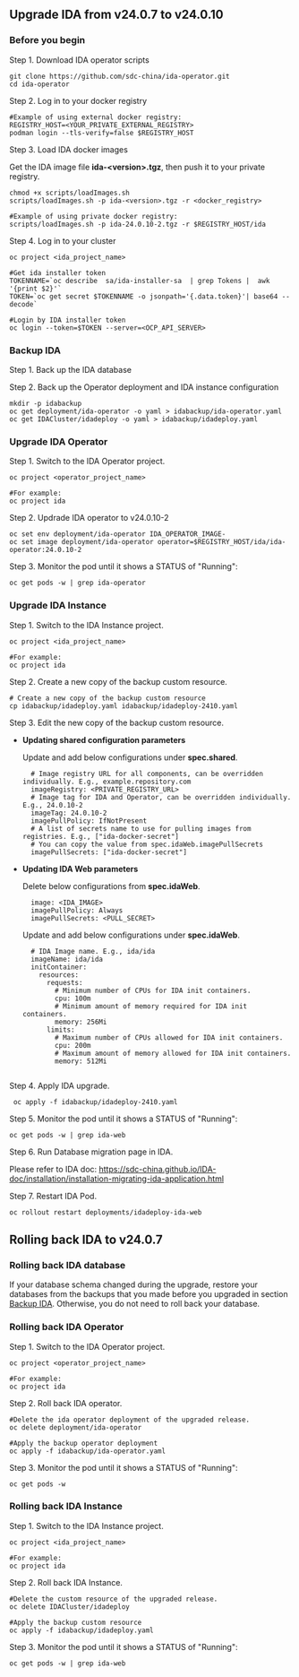 ## Upgrade IDA from v24.0.7 to v24.0.10

### Before you begin

Step 1. Download IDA operator scripts

```
git clone https://github.com/sdc-china/ida-operator.git
cd ida-operator
```

Step 2. Log in to your docker registry

```
#Example of using external docker registry:
REGISTRY_HOST=<YOUR_PRIVATE_EXTERNAL_REGISTRY>
podman login --tls-verify=false $REGISTRY_HOST
```

Step 3. Load IDA docker images

Get the IDA image file **ida-&lt;version&gt;.tgz**, then push it to your private registry.

```
chmod +x scripts/loadImages.sh
scripts/loadImages.sh -p ida-<version>.tgz -r <docker_registry>
  
#Example of using private docker registry:
scripts/loadImages.sh -p ida-24.0.10-2.tgz -r $REGISTRY_HOST/ida
```

Step 4. Log in to your cluster

```
oc project <ida_project_name>

#Get ida installer token
TOKENNAME=`oc describe  sa/ida-installer-sa  | grep Tokens |  awk '{print $2}'`
TOKEN=`oc get secret $TOKENNAME -o jsonpath='{.data.token}'| base64 --decode`

#Login by IDA installer token
oc login --token=$TOKEN --server=<OCP_API_SERVER>
```

### Backup IDA

Step 1. Back up the IDA database

Step 2. Back up the Operator deployment and IDA instance configuration

```
mkdir -p idabackup
oc get deployment/ida-operator -o yaml > idabackup/ida-operator.yaml
oc get IDACluster/idadeploy -o yaml > idabackup/idadeploy.yaml
```


### Upgrade IDA Operator

Step 1. Switch to the IDA Operator project.

```
oc project <operator_project_name>

#For example:
oc project ida
```

Step 2. Updrade IDA operator to v24.0.10-2

```
oc set env deployment/ida-operator IDA_OPERATOR_IMAGE-
oc set image deployment/ida-operator operator=$REGISTRY_HOST/ida/ida-operator:24.0.10-2
```

Step 3. Monitor the pod until it shows a STATUS of "Running":

```
oc get pods -w | grep ida-operator
```


### Upgrade IDA Instance

Step 1. Switch to the IDA Instance project.

```
oc project <ida_project_name>

#For example:
oc project ida
```

Step 2. Create a new copy of the backup custom resource.

  ```
  # Create a new copy of the backup custom resource
  cp idabackup/idadeploy.yaml idabackup/idadeploy-2410.yaml
  
  ```
  
Step 3. Edit the new copy of the backup custom resource.

- **Updating shared configuration parameters**
  
  Update and add below configurations under **spec.shared**.


  ```
    # Image registry URL for all components, can be overridden individually. E.g., example.repository.com
    imageRegistry: <PRIVATE_REGISTRY_URL>
    # Image tag for IDA and Operator, can be overridden individually. E.g., 24.0.10-2
    imageTag: 24.0.10-2
    imagePullPolicy: IfNotPresent
    # A list of secrets name to use for pulling images from registries. E.g., ["ida-docker-secret"]
    # You can copy the value from spec.idaWeb.imagePullSecrets
    imagePullSecrets: ["ida-docker-secret"]
  ```
  
- **Updating IDA Web parameters**
  
  Delete below configurations from **spec.idaWeb**.
 

  ```
    image: <IDA_IMAGE>
    imagePullPolicy: Always
    imagePullSecrets: <PULL_SECRET>
  
  ```

  Update and add below configurations under **spec.idaWeb**.
  

  ```
    # IDA Image name. E.g., ida/ida
    imageName: ida/ida
    initContainer:
      resources:
        requests:
          # Minimum number of CPUs for IDA init containers.
          cpu: 100m
          # Minimum amount of memory required for IDA init containers.
          memory: 256Mi
        limits:
          # Maximum number of CPUs allowed for IDA init containers.
          cpu: 200m
          # Maximum amount of memory allowed for IDA init containers.
          memory: 512Mi
 

  ```
 
Step 4. Apply IDA upgrade. 

  ```
   oc apply -f idabackup/idadeploy-2410.yaml
  ```

Step 5. Monitor the pod until it shows a STATUS of "Running":

```
oc get pods -w | grep ida-web
```

Step 6. Run Database migration page in IDA.

Please refer to IDA doc: https://sdc-china.github.io/IDA-doc/installation/installation-migrating-ida-application.html

Step 7. Restart IDA Pod.

```
oc rollout restart deployments/idadeploy-ida-web

```

## Rolling back IDA to v24.0.7

### Rolling back IDA database

If your database schema changed during the upgrade, restore your databases from the backups that you made before you upgraded in section [Backup IDA](#backup-ida). Otherwise, you do not need to roll back your database.


### Rolling back IDA Operator

Step 1. Switch to the IDA Operator project.

```
oc project <operator_project_name>

#For example:
oc project ida
```

Step 2. Roll back IDA operator.

```
#Delete the ida operator deployment of the upgraded release.
oc delete deployment/ida-operator

#Apply the backup operator deployment
oc apply -f idabackup/ida-operator.yaml
```

Step 3. Monitor the pod until it shows a STATUS of "Running":

```
oc get pods -w
```


### Rolling back IDA Instance

Step 1. Switch to the IDA Instance project.

```
oc project <ida_project_name>

#For example:
oc project ida
```

Step 2. Roll back IDA Instance.

```
#Delete the custom resource of the upgraded release.
oc delete IDACluster/idadeploy

#Apply the backup custom resource
oc apply -f idabackup/idadeploy.yaml
```

Step 3. Monitor the pod until it shows a STATUS of "Running":

```
oc get pods -w | grep ida-web
```

